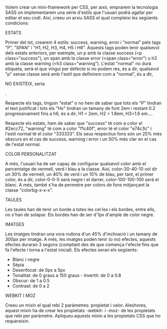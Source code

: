 ﻿Volem crear un mini-framework per CSS, per això, emprarem la tecnologia SASS on implementarem una sèrie d'estils que l'usuari podrà agafar per editar el seu codi. Així, creeu un arxiu SASS el qual compleixi les següents condicions:

ESTATS

Primer del tot, crearem 4 estils: success, warning, error i "normal" pels tags "P", "SPAN" i "H1, H2, H3, H4, H5 i H6". Aquests tags poden tenir qualsevol dels estats anteriors, per exemple, un p amb la classe success (<p class="success"), un span amb la classe error (<span class="error") o h3 amb la classe warning (<h3 class="warning"). L'estat "normal" no durà etiqueta, serà el que vingui per defecte si no podem res, és a dir, qualsevol "p" sense classe serà amb l'estil que definirem com a "normal", és a dir, <p class="normal"> NO EXISTEIX, seria <p>.

Respecte els tags, tinguin "estat" o no hem de saber que tots els "P" tindran el text justificat i tots els "Hx" tindran un tamany de font 2em i restant 0.2 progressivament fins a h6, és a dir, H1 = 2em, H2 = 1.8em, H3=1.6 em....

Respecte els estats, hem de saber que "success" té com a color el #2ecc72, "warning" té com a color "f1c40f", error té el color "e74c3c" i l'estil normal té el color "333333". Els seus respectius fons són un 25% més obscurs en el cas de success, warning i error i un 50% més clar en el cas de l'estat normal.

COLOR PERSONALITZAT

A més, l'usuari ha de ser capaç de configurar qualsevol color amb el percentatge de vermell, verd i blau a la classe. Així, color-30-40-10 vol dir un 30% de vermell, un 40% de verd i un 10% de blau, per tant, el primer color, és a dir, color-0-0-0 serà negre i el darrer, color-100-100-100 serà el blanc. A més, també s'ha de permetre per colors de fons mitjançant la classe "colorbg-x-x-x".

TAULES

Les taules han de tenir un borde a totes les cel·les i els bordes, entre ells, no s'han de solapar. Els bordes han de ser d'1px d'ample de color negre.


IMATGES

Les imatges tindran una vora rodona d'un 45% d'inclinació i un tamany de 300px per imatge. A més, les imatges poden tenir (o no) efectes, aquests efectes duraran 3 segons (comptant des de que comença l'efecte fins que fa l'efecte i torna a l'estat inicial). Els efectes seran els següents:

- Blanc i negre
- Sèpia
- Desenfocat: de 0px a 5px
- Tonalitat: de 0 graus a 150 graus - Invertit: de 0 a 0.8
- Obscur: de 1 a 0.5
- Contrast: de 0 a 2

WEBKIT I MOZ

Creeu un mixin el qual rebi 2 paràmetres: propietat i valor. Aleshores, aquest mixin ha de crear les propietats -webkit- i -moz- de les propietats que rebi per paràmetre. Apliqueu aquests mixin a les propietats CSS que ho requereixin.
